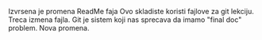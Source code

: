 Izvrsena je promena ReadMe faja
Ovo skladiste koristi fajlove za git lekciju.
Treca izmena fajla.
Git je sistem koji nas sprecava da imamo "final doc" problem.
Nova promena.